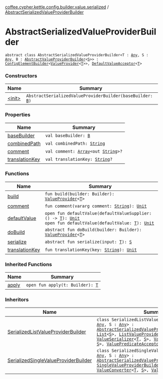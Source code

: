 [coffee.cypher.kettle.config.builder.value.serialized](../index.md) / [AbstractSerializedValueProviderBuilder](./index.md)

# AbstractSerializedValueProviderBuilder

`abstract class AbstractSerializedValueProviderBuilder<T : `[`Any`](https://kotlinlang.org/api/latest/jvm/stdlib/kotlin/-any/index.html)`, S : `[`Any`](https://kotlinlang.org/api/latest/jvm/stdlib/kotlin/-any/index.html)`, B : `[`AbstractValueProviderBuilder`](../../coffee.cypher.kettle.config.builder.value/-abstract-value-provider-builder/index.md)`<`[`S`](index.md#S)`>> : `[`ConfigElementBuilder`](../../coffee.cypher.kettle.config.builder.type/-config-element-builder/index.md)`<`[`ValueProvider`](../../coffee.cypher.kettle.config.value/-value-provider/index.md)`<`[`T`](index.md#T)`>>, `[`DefaultValueAcceptor`](../../coffee.cypher.kettle.config.builder.type/-default-value-acceptor/index.md)`<`[`T`](index.md#T)`>`

### Constructors

| Name | Summary |
|---|---|
| [&lt;init&gt;](-init-.md) | `AbstractSerializedValueProviderBuilder(baseBuilder: `[`B`](index.md#B)`)` |

### Properties

| Name | Summary |
|---|---|
| [baseBuilder](base-builder.md) | `val baseBuilder: `[`B`](index.md#B) |
| [combinedPath](combined-path.md) | `val combinedPath: `[`String`](https://kotlinlang.org/api/latest/jvm/stdlib/kotlin/-string/index.html) |
| [comment](comment.md) | `val comment: `[`Array`](https://kotlinlang.org/api/latest/jvm/stdlib/kotlin/-array/index.html)`<out `[`String`](https://kotlinlang.org/api/latest/jvm/stdlib/kotlin/-string/index.html)`>?` |
| [translationKey](translation-key.md) | `val translationKey: `[`String`](https://kotlinlang.org/api/latest/jvm/stdlib/kotlin/-string/index.html)`?` |

### Functions

| Name | Summary |
|---|---|
| [build](build.md) | `fun build(builder: Builder): `[`ValueProvider`](../../coffee.cypher.kettle.config.value/-value-provider/index.md)`<`[`T`](index.md#T)`>` |
| [comment](comment.md) | `fun comment(vararg comment: `[`String`](https://kotlinlang.org/api/latest/jvm/stdlib/kotlin/-string/index.html)`): `[`Unit`](https://kotlinlang.org/api/latest/jvm/stdlib/kotlin/-unit/index.html) |
| [defaultValue](default-value.md) | `open fun defaultValue(defaultValueSupplier: () -> `[`T`](index.md#T)`): `[`Unit`](https://kotlinlang.org/api/latest/jvm/stdlib/kotlin/-unit/index.html)<br>`open fun defaultValue(defaultValue: `[`T`](index.md#T)`): `[`Unit`](https://kotlinlang.org/api/latest/jvm/stdlib/kotlin/-unit/index.html) |
| [doBuild](do-build.md) | `abstract fun doBuild(builder: Builder): `[`ValueProvider`](../../coffee.cypher.kettle.config.value/-value-provider/index.md)`<`[`T`](index.md#T)`>` |
| [serialize](serialize.md) | `abstract fun serialize(input: `[`T`](index.md#T)`): `[`S`](index.md#S) |
| [translationKey](translation-key.md) | `fun translationKey(key: `[`String`](https://kotlinlang.org/api/latest/jvm/stdlib/kotlin/-string/index.html)`): `[`Unit`](https://kotlinlang.org/api/latest/jvm/stdlib/kotlin/-unit/index.html) |

### Inherited Functions

| Name | Summary |
|---|---|
| [apply](../../coffee.cypher.kettle.config.builder.type/-config-element-builder/apply.md) | `open fun apply(t: Builder): `[`T`](../../coffee.cypher.kettle.config.builder.type/-config-element-builder/index.md#T) |

### Inheritors

| Name | Summary |
|---|---|
| [SerializedListValueProviderBuilder](../-serialized-list-value-provider-builder/index.md) | `class SerializedListValueProviderBuilder<T : `[`Any`](https://kotlinlang.org/api/latest/jvm/stdlib/kotlin/-any/index.html)`, S : `[`Any`](https://kotlinlang.org/api/latest/jvm/stdlib/kotlin/-any/index.html)`> : `[`AbstractSerializedValueProviderBuilder`](./index.md)`<`[`List`](https://kotlinlang.org/api/latest/jvm/stdlib/kotlin.collections/-list/index.html)`<`[`T`](../-serialized-list-value-provider-builder/index.md#T)`>, `[`List`](https://kotlinlang.org/api/latest/jvm/stdlib/kotlin.collections/-list/index.html)`<`[`S`](../-serialized-list-value-provider-builder/index.md#S)`>, `[`ListValueProviderBuilder`](../../coffee.cypher.kettle.config.builder.value/-list-value-provider-builder/index.md)`<`[`S`](../-serialized-list-value-provider-builder/index.md#S)`>>, `[`ValueSerializer`](../../coffee.cypher.kettle.config.builder.type/-value-serializer/index.md)`<`[`T`](../-serialized-list-value-provider-builder/index.md#T)`, `[`S`](../-serialized-list-value-provider-builder/index.md#S)`>, `[`ValueDeserializer`](../../coffee.cypher.kettle.config.builder.type/-value-deserializer/index.md)`<`[`T`](../-serialized-list-value-provider-builder/index.md#T)`?, `[`S`](../-serialized-list-value-provider-builder/index.md#S)`>, `[`ValuePredicateAcceptor`](../../coffee.cypher.kettle.config.builder.type/-value-predicate-acceptor/index.md)`<`[`T`](../-serialized-list-value-provider-builder/index.md#T)`>` |
| [SerializedSingleValueProviderBuilder](../-serialized-single-value-provider-builder/index.md) | `class SerializedSingleValueProviderBuilder<T : `[`Any`](https://kotlinlang.org/api/latest/jvm/stdlib/kotlin/-any/index.html)`, S : `[`Any`](https://kotlinlang.org/api/latest/jvm/stdlib/kotlin/-any/index.html)`> : `[`AbstractSerializedValueProviderBuilder`](./index.md)`<`[`T`](../-serialized-single-value-provider-builder/index.md#T)`, `[`S`](../-serialized-single-value-provider-builder/index.md#S)`, `[`SingleValueProviderBuilder`](../../coffee.cypher.kettle.config.builder.value/-single-value-provider-builder/index.md)`<`[`S`](../-serialized-single-value-provider-builder/index.md#S)`>>, `[`ValueConverter`](../../coffee.cypher.kettle.config.builder.type/-value-converter.md)`<`[`T`](../-serialized-single-value-provider-builder/index.md#T)`, `[`S`](../-serialized-single-value-provider-builder/index.md#S)`>, `[`ValuePredicateAcceptor`](../../coffee.cypher.kettle.config.builder.type/-value-predicate-acceptor/index.md)`<`[`T`](../-serialized-single-value-provider-builder/index.md#T)`>` |
